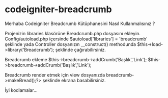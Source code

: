# codeigniter-breadcrumb

Merhaba 
Codeigniter Breadcrumb Kütüphanesini Nasıl Kullanmalısınız ?

Projenizin libraries klasörüne Breadcrumb.php dosyasını ekleyin.
Config/autoload.php içersinde $autoload['libraries'] = 'breadcrumb' şeklinde yada Controller dosyanızın __construct() methodunda $this->load->library('Breadcrumb'); şeklinde çağırabilirsiniz.

Breadcrumb ekleme $this->breadcrumb->addCrumb('Başlık','Link');
		  $this->breadcrumb->addCrumb('Başlık','Link');
                  
Breadcrumb render etmek için view dosyanızda <?php echo $this->breadcrumb->makeBread();?> şeklinde ekrana basabilirsiniz.

İyi kodlamalar...      
